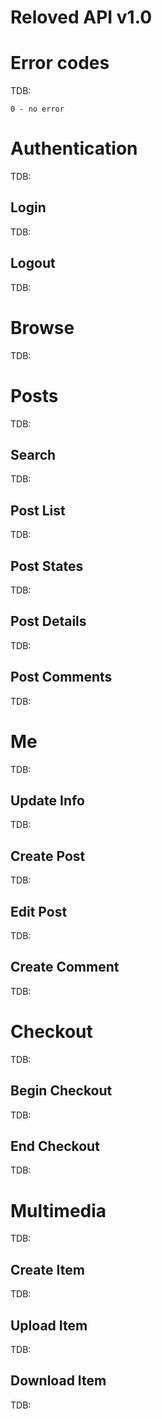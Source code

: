 Reloved API v1.0
=======

# Error codes

TDB:

	0 - no error

# Authentication

TDB:

## Login

TDB:

## Logout

TDB:

# Browse

TDB:

# Posts

TDB:

## Search

TDB:

## Post List

TDB:

## Post States

TDB: 

## Post Details

TDB:

## Post Comments

TDB:

# Me

TDB:

## Update Info

TDB:

## Create Post

TDB:

## Edit Post

TDB:

## Create Comment

TDB:

# Checkout

TDB:

## Begin Checkout

TDB:

## End Checkout

TDB: 

# Multimedia

TDB:

## Create Item

TDB:

## Upload Item

TDB: 

## Download Item

TDB:

